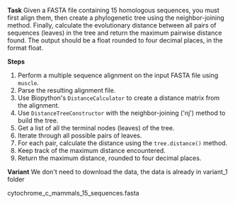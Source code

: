**Task**
Given a FASTA file containing 15 homologous sequences, you must first align them, then create a phylogenetic tree using the neighbor-joining method. Finally, calculate the evolutionary distance between all pairs of sequences (leaves) in the tree and return the maximum pairwise distance found. The output should be a float rounded to four decimal places, in the format <answer>float</answer>.

**Steps**
1) Perform a multiple sequence alignment on the input FASTA file using `muscle`.
2) Parse the resulting alignment file.
3) Use Biopython's `DistanceCalculator` to create a distance matrix from the alignment.
4) Use `DistanceTreeConstructor` with the neighbor-joining ('nj') method to build the tree.
5) Get a list of all the terminal nodes (leaves) of the tree.
6) Iterate through all possible pairs of leaves.
7) For each pair, calculate the distance using the `tree.distance()` method.
8) Keep track of the maximum distance encountered.
9) Return the maximum distance, rounded to four decimal places.

**Variant**
We don't need to download the data, the data is already in variant_1 folder

cytochrome_c_mammals_15_sequences.fasta
